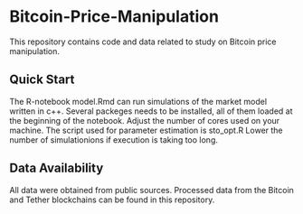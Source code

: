 # Bitcoin-Price-Manipulation
This repository contains code and data related to study on Bitcoin price manipulation.

## Quick Start
The R-notebook model.Rmd can run simulations of the market model written in c++. Several packeges needs to be installed, all of them loaded at the beginning of the notebook. Adjust the number of cores used on your machine. 
The script used for parameter estimation is sto_opt.R 
Lower the number of simulationions if execution is taking too long.

## Data Availability
All data were obtained from public sources. Processed data from the Bitcoin and Tether blockchains can be found in this repository.